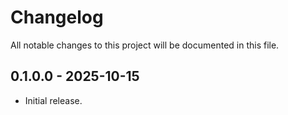 # Changelog

All notable changes to this project will be documented in this file.

## 0.1.0.0 - 2025-10-15
- Initial release.
